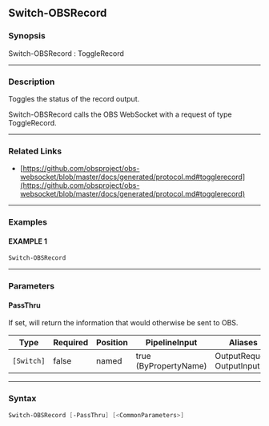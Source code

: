 Switch-OBSRecord
----------------




### Synopsis
Switch-OBSRecord : ToggleRecord



---


### Description

Toggles the status of the record output.


Switch-OBSRecord calls the OBS WebSocket with a request of type ToggleRecord.



---


### Related Links
* [https://github.com/obsproject/obs-websocket/blob/master/docs/generated/protocol.md#togglerecord](https://github.com/obsproject/obs-websocket/blob/master/docs/generated/protocol.md#togglerecord)





---


### Examples
#### EXAMPLE 1
```PowerShell
Switch-OBSRecord
```



---


### Parameters
#### **PassThru**

If set, will return the information that would otherwise be sent to OBS.






|Type      |Required|Position|PipelineInput        |Aliases                      |
|----------|--------|--------|---------------------|-----------------------------|
|`[Switch]`|false   |named   |true (ByPropertyName)|OutputRequest<br/>OutputInput|





---


### Syntax
```PowerShell
Switch-OBSRecord [-PassThru] [<CommonParameters>]
```
